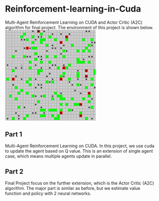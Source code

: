 # Reinforcement-learning-in-Cuda
Multi-Agent Reinforcement Learning on CUDA  and Actor Critic (A2C) algorithm for final project. The environment of this project is shown below.
<img src="demo.png" alt="Alt text" title="Environment" style="display: inline-block; margin: 0 auto; max-width: 300px">
## Part 1
Multi-Agent Reinforcement Learning on CUDA. In this project, we use cuda to update the agent based on Q value. This is an extension of single agent case, which means multiple agents update in parallel.
## Part 2
Final Project focus on the further extension, which is the  Actor Critic (A2C) algorithm. The major part is similar as before, but we estimate value function and policy with 2 neural networks.

